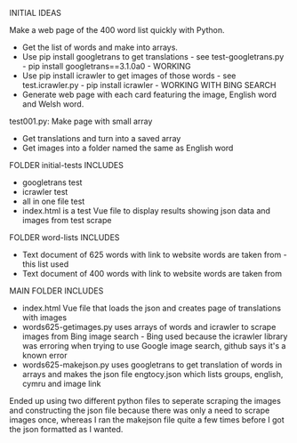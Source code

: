 INITIAL IDEAS

Make a web page of the 400 word list quickly with Python.
- Get the list of words and make into arrays.
- Use pip install googletrans to get translations - see test-googletrans.py - pip install googletrans==3.1.0a0 - WORKING
- Use pip install icrawler to get images of those words - see test.icrawler.py - pip install icrawler - WORKING WITH BING SEARCH
- Generate web page with each card featuring the image, English word and Welsh word.

test001.py: Make page with small array
- Get translations and turn into a saved array
- Get images into a folder named the same as English word





FOLDER initial-tests INCLUDES
- googletrans test
- icrawler test
- all in one file test
- index.html is a test Vue file to display results showing json data and images from test scrape


FOLDER word-lists INCLUDES
- Text document of 625 words with link to website words are taken from - this list used
- Text document of 400 words with link to website words are taken from


MAIN FOLDER INCLUDES
- index.html Vue file that loads the json and creates page of translations with images
- words625-getimages.py uses arrays of words and icrawler to scrape images from Bing image search - Bing used because the icrawler library was erroring when trying to use Google image search, github says it's a known error
- words625-makejson.py uses googletrans to get translation of words in arrays and makes the json file engtocy.json which lists groups, english, cymru and image link

Ended up using two different python files to seperate scraping the images and constructing the json file because there was only a need to scrape images once, whereas I ran the makejson file quite a few times before I got the json formatted as I wanted.

